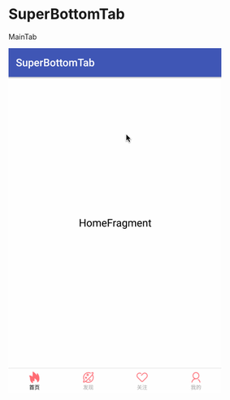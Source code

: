 # SuperBottomTab
MainTab

![](https://github.com/XTaoWang/SuperBottomTab/blob/master/gif/13.gif?raw=true)
